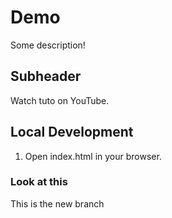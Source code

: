 # Demo

Some description!

## Subheader

Watch tuto on YouTube.

## Local Development

1. Open index.html in your browser.

### Look at this

This is the new branch